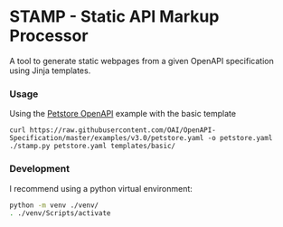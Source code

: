 # STAMP - Static API Markup Processor
A tool to generate static webpages from a given OpenAPI specification using Jinja templates.

### Usage
Using the [Petstore OpenAPI](https://github.com/OAI/OpenAPI-Specification/blob/master/examples/v3.0/petstore.yaml) example with the basic template
```
curl https://raw.githubusercontent.com/OAI/OpenAPI-Specification/master/examples/v3.0/petstore.yaml -o petstore.yaml
./stamp.py petstore.yaml templates/basic/
```

### Development
I recommend using a python virtual environment:
```bash
python -m venv ./venv/
. ./venv/Scripts/activate
```
